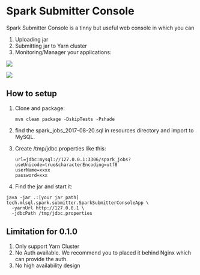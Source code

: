 # Spark Submitter Console

Spark Submitter Console is a tinny but useful web console in which you can 

1. Uploading jar
2. Submitting jar to Yarn cluster
3. Monitoring/Manager your applications:  

![](http://docs.mlsql.tech/upload_images/mm/WX20190708-185353@2x.png)

![](http://docs.mlsql.tech/upload_images/mm/WX20190708-190010@2x.png)


## How to setup

1. Clone and package:

    ```
    mvn clean package -DskipTests -Pshade
    ```

2. find the spark_jobs_2017-08-20.sql in resources directory and import to MySQL.

3. Create /tmp/jdbc.properties like this:
   
   ```
   url=jdbc:mysql://127.0.0.1:3306/spark_jobs?useUnicode=true&characterEncoding=utf8
   userName=xxxx
   password=xxx
   ```
4. Find the jar and start it:

```shell
java -jar .:[your jar path] tech.mlsql.spark.submitter.SparkSubmitterConsoleApp \
  -yarnUrl http://127.0.0.1 \
  -jdbcPath /tmp/jdbc.properties 
```

## Limitation for 0.1.0

1. Only support Yarn Cluster
2. No Auth available. We recommend you to placed it behind Nginx which can provide the auth.
3. No high availability design





 